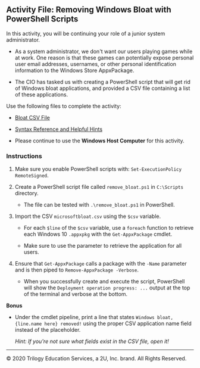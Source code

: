 ## Activity File: Removing Windows Bloat with PowerShell Scripts

In this activity, you will be continuing your role of a junior system administrator. 

- As a system administrator, we don't want our users playing games while at work. One reason is that these games can potentially expose personal user email addresses, usernames, or other personal identification information to the Windows Store AppxPackage.

- The CIO has tasked us with creating a PowerShell script that will get rid of Windows bloat applications, and provided a CSV file containing a list of these applications. 

Use the following files to complete the activity: 

- [Bloat CSV File](Activities/09_Removing_Bloat/microsftbloat.csv)
- [Syntax Reference and Helpful Hints](./Activities/09_Removing_Bloat/tips.md)

- Please continue to use the **Windows Host Computer** for this activity. 

### Instructions

1. Make sure you enable PowerShell scripts with: `Set-ExecutionPolicy RemoteSigned`. 


2. Create a PowerShell script file called `remove_bloat.ps1` in `C:\Scripts` directory.

    - The file can be tested with `.\remove_bloat.ps1` in PowerShell.

3. Import the CSV `microsoftbloat.csv` using the `$csv` variable.

    - For each `$line` of the `$csv` variable, use a `foreach` function to retrieve each Windows 10 `.appxpkg` with the `Get-AppxPackage` cmdlet.

    - Make sure to use the parameter to retrieve the application for all users.

4. Ensure that `Get-AppxPackage` calls a package with the `-Name` parameter and is then piped to `Remove-AppxPackage -Verbose`.

    -  When you successfully create and execute the script, PowerShell will show the `Deployment operation progress: ...` output at the top of the terminal and verbose at the bottom.

**Bonus** 

- Under the cmdlet pipeline, print a line that states `Windows bloat, {line.name here} removed!` using the proper CSV application name field instead of the placeholder.

  _Hint: If you're not sure what fields exist in the CSV file, open it!_

---
© 2020 Trilogy Education Services, a 2U, Inc. brand. All Rights Reserved.
